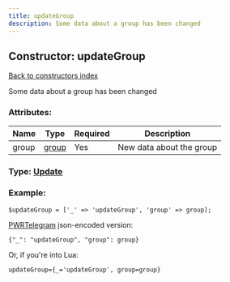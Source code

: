 ```yaml
---
title: updateGroup
description: Some data about a group has been changed
---
```

## Constructor: updateGroup  
[Back to constructors index](index.md)



Some data about a group has been changed

### Attributes:

| Name     |    Type       | Required | Description |
|----------|---------------|----------|-------------|
|group|[group](../types/group.md) | Yes|New data about the group|



### Type: [Update](../types/Update.md)


### Example:

```
$updateGroup = ['_' => 'updateGroup', 'group' => group];
```  

[PWRTelegram](https://pwrtelegram.xyz) json-encoded version:

```
{"_": "updateGroup", "group": group}
```


Or, if you're into Lua:  


```
updateGroup={_='updateGroup', group=group}

```


